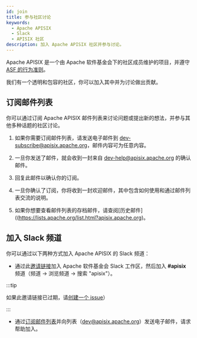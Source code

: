```yaml
---
id: join
title: 参与社区讨论
keywords:
  - Apache APISIX
  - Slack
  - APISIX 社区
description: 加入 Apache APISIX 社区并参与讨论。
---
```


Apache APISIX 是一个由 Apache 软件基金会下的社区成员维护的项目，并遵守 [ASF 的行为准则](https://www.apache.org/foundation/policies/conduct.html)。

我们有一个透明和包容的社区，你可以加入其中并为讨论做出贡献。

## 订阅邮件列表

你可以通过订阅 Apache APISIX 邮件列表来讨论问题或提出新的想法，并参与其他多种话题的社区讨论。

1. 如果你需要订阅邮件列表，请发送电子邮件到 dev-subscribe@apisix.apache.org，邮件内容可为任意内容。

2. 一旦你发送了邮件，就会收到一封来自 dev-help@apisix.apache.org 的确认邮件。

3. 回复此邮件以确认你的订阅。

4. 一旦你确认了订阅，你将收到一封欢迎邮件，其中包含如何使用和通过邮件列表交流的说明。

5. 如果你想要查看邮件列表的存档邮件，请查阅[历史邮件]((https://lists.apache.org/list.html?apisix.apache.org)。

## 加入 Slack 频道

你可以通过以下两种方式加入 Apache APISIX 的 Slack 频道：

- 通过此[邀请链接](https://join.slack.com/t/the-asf/shared_invite/zt-vlfbf7ch-HkbNHiU_uDlcH_RvaHv9gQ)加入 Apache 软件基金会 Slack 工作区，然后加入 **#apisix** 频道（频道 -> 浏览频道 -> 搜索 "apisix"）。

:::tip

如果此邀请链接已过期，请[创建一个 issue](./submit-issue.md)）

:::

- 通过[订阅邮件列表](#订阅邮件列表)并向列表（[dev@apisix.apache.org](mailto:dev@apisix.apache.org)）发送电子邮件，请求帮助加入。
